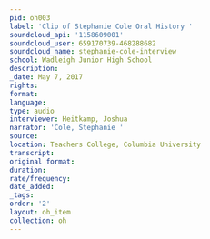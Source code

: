```yaml
---
pid: oh003
label: 'Clip of Stephanie Cole Oral History '
soundcloud_api: '1158609001'
soundcloud_user: 659170739-468288682
soundcloud_name: stephanie-cole-interview
school: Wadleigh Junior High School
description:
_date: May 7, 2017
rights:
format:
language:
type: audio
interviewer: Heitkamp, Joshua
narrator: 'Cole, Stephanie '
source:
location: Teachers College, Columbia University
transcript:
original format:
duration:
rate/frequency:
date_added:
_tags:
order: '2'
layout: oh_item
collection: oh
---
```

